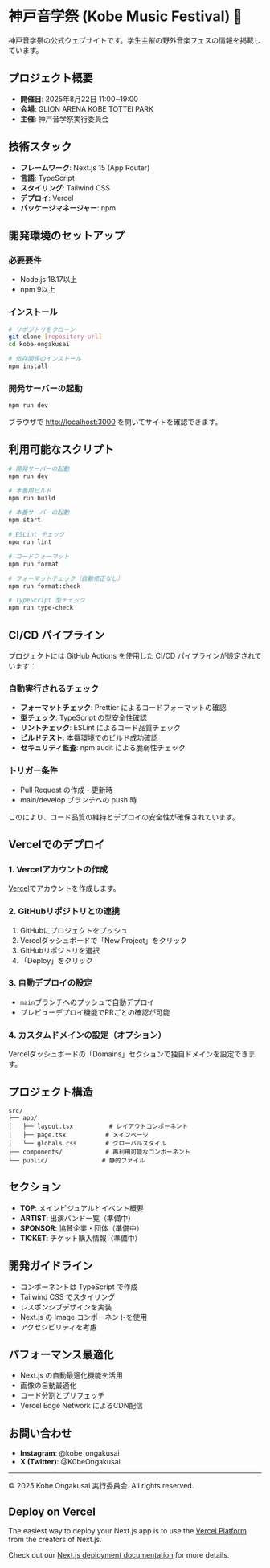 # 神戸音学祭 (Kobe Music Festival) 🎵

神戸音学祭の公式ウェブサイトです。学生主催の野外音楽フェスの情報を掲載しています。

## プロジェクト概要

- **開催日**: 2025年8月22日 11:00~19:00
- **会場**: GLION ARENA KOBE TOTTEI PARK
- **主催**: 神戸音学祭実行委員会

## 技術スタック

- **フレームワーク**: Next.js 15 (App Router)
- **言語**: TypeScript
- **スタイリング**: Tailwind CSS
- **デプロイ**: Vercel
- **パッケージマネージャー**: npm

## 開発環境のセットアップ

### 必要要件

- Node.js 18.17以上
- npm 9以上

### インストール

```bash
# リポジトリをクローン
git clone [repository-url]
cd kobe-ongakusai

# 依存関係のインストール
npm install
```

### 開発サーバーの起動

```bash
npm run dev
```

ブラウザで [http://localhost:3000](http://localhost:3000) を開いてサイトを確認できます。

## 利用可能なスクリプト

```bash
# 開発サーバーの起動
npm run dev

# 本番用ビルド
npm run build

# 本番サーバーの起動
npm start

# ESLint チェック
npm run lint

# コードフォーマット
npm run format

# フォーマットチェック（自動修正なし）
npm run format:check

# TypeScript 型チェック
npm run type-check
```

## CI/CD パイプライン

プロジェクトには GitHub Actions を使用した CI/CD パイプラインが設定されています：

### 自動実行されるチェック

- **フォーマットチェック**: Prettier によるコードフォーマットの確認
- **型チェック**: TypeScript の型安全性確認
- **リントチェック**: ESLint によるコード品質チェック
- **ビルドテスト**: 本番環境でのビルド成功確認
- **セキュリティ監査**: npm audit による脆弱性チェック

### トリガー条件

- Pull Request の作成・更新時
- main/develop ブランチへの push 時

このにより、コード品質の維持とデプロイの安全性が確保されています。

## Vercelでのデプロイ

### 1. Vercelアカウントの作成

[Vercel](https://vercel.com)でアカウントを作成します。

### 2. GitHubリポジトリとの連携

1. GitHubにプロジェクトをプッシュ
2. Vercelダッシュボードで「New Project」をクリック
3. GitHubリポジトリを選択
4. 「Deploy」をクリック

### 3. 自動デプロイの設定

- `main`ブランチへのプッシュで自動デプロイ
- プレビューデプロイ機能でPRごとの確認が可能

### 4. カスタムドメインの設定（オプション）

Vercelダッシュボードの「Domains」セクションで独自ドメインを設定できます。

## プロジェクト構造

```text
src/
├── app/
│   ├── layout.tsx          # レイアウトコンポーネント
│   ├── page.tsx           # メインページ
│   └── globals.css        # グローバルスタイル
├── components/            # 再利用可能なコンポーネント
└── public/               # 静的ファイル
```

## セクション

- **TOP**: メインビジュアルとイベント概要
- **ARTIST**: 出演バンド一覧（準備中）
- **SPONSOR**: 協賛企業・団体（準備中）
- **TICKET**: チケット購入情報（準備中）

## 開発ガイドライン

- コンポーネントは TypeScript で作成
- Tailwind CSS でスタイリング
- レスポンシブデザインを実装
- Next.js の Image コンポーネントを使用
- アクセシビリティを考慮

## パフォーマンス最適化

- Next.js の自動最適化機能を活用
- 画像の自動最適化
- コード分割とプリフェッチ
- Vercel Edge Network によるCDN配信

## お問い合わせ

- **Instagram**: @kobe_ongakusai
- **X (Twitter)**: @K0beOngakusai

---

&copy; 2025 Kobe Ongakusai 実行委員会. All rights reserved.

## Deploy on Vercel

The easiest way to deploy your Next.js app is to use the [Vercel Platform](https://vercel.com/new?utm_medium=default-template&filter=next.js&utm_source=create-next-app&utm_campaign=create-next-app-readme) from the creators of Next.js.

Check out our [Next.js deployment documentation](https://nextjs.org/docs/app/building-your-application/deploying) for more details.
